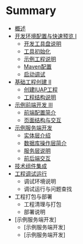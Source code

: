 # Summary

* [概述](README.md)
* [开发环境配置与快速预览 I](part1/README.md)
   * [开发工具盘说明](part1/writing.md)
   * [工具初始化](part1/gitbook.md)
   * [示例工程说明](part1/shiligongchengmd.md)
   * [Maven配置](part1/mavenpei_zhi.md)
   * [启动调试](part1/qi_dong_diao_shi.md)
* [基础工程创建 II](part2/README.md)
   * [创建IUAP工程](part2/chuang_jian_iuap_gong_cheng.md)
   * [工程结构说明](part2/gong_cheng_jie_gou_shuo_ming.md)
* [示例前端开发 III](shi_li_qian_duan_kai_fa_iii.md)
   * [前端配置简介](qian_duan_pei_zhi_jian_jie.md)
   * [页面结构与交互](ye_mian_jie_gou_yu_jiao_hu.md)
* [示例服务端开发](shi_li_fu_wu_duan_kai_fa.md)
   * [实体层介绍](shi_ti_ceng_jie_shao.md)
   * [数据库操作层简介](shu_ju_ku_cao_zuo_ceng_jian_jie.md)
   * [服务层说明](fu_wu_ceng_shuo_ming.md)
   * [前后端交互](qian_hou_duan_jiao_hu.md)
* [技术组件集成](ji_zhu_zu_jian_ji_cheng.md)
* [工程调试运行](gong_cheng_diao_shi_yun_xing.md)
   * 调试环境说明
   * 调试运行与问题查找
* 工程打包与部署
   * 工程清理与打包
   * 部署说明
* [示例服务端开发]
   * [示例服务端开发]
   * [示例服务端开发]

